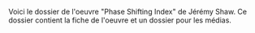 Voici le dossier de l'oeuvre "Phase Shifting Index" de Jérémy Shaw. Ce dossier contient la fiche de l'oeuvre et un dossier pour les médias.
